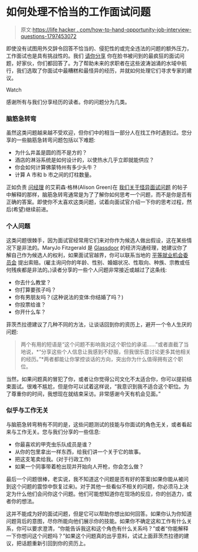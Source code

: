 # 如何处理不恰当的工作面试问题

> 原文:[https://life hacker . com/how-to-hand-opportunity-job-interview-questions-1797453072](https://lifehacker.com/how-to-handle-inappropriate-job-interview-questions-1797453072)

即使没有试图用外交辞令回答不恰当的、侵犯性的或完全违法的问题的额外压力，工作面试也是具有挑战性的。我们 [请你分享](https://www.facebook.com/lifehacker/posts/10154594457411356) 你在脸书被问到的最疯狂的面试问题，好家伙，你们都回答了。为了帮助未来的求职者在这些波涛汹涌的水域中航行，我们选取了你面试中最糟糕和最怪异的经历，并就如何处理它们寻求专家的建议。

Watch

感谢所有与我们分享经历的读者。你的问题分为几类。

### 脑筋急转弯

虽然这类问题越来越不受欢迎，但你们中的相当一部分人在找工作时遇到过。您分享的一些脑筋急转弯问题包括以下难题:

*   为什么井盖是圆的而不是方的？
*   酒店的淋浴系统是如何设计的，以使热水几乎立即就能供应？
*   你会如何计算佛蒙特州有多少头牛？
*   计算 A 市和 b 市之间的灯柱数量。

正如负责 [问经理](http://www.askamanager.org/) 的艾莉森·格林(Alison Green)在 [我们关于怪异面试问题](https://lifehacker.com/how-to-deal-with-weird-job-interview-questions-1795257599) 的帖子中解释的那样，脑筋急转弯通常是为了了解你如何思考一个问题，而不是你是否有正确的答案。即使你不太喜欢这类问题，试着向面试官介绍一下你的思考过程，然后(希望)继续前进。

### 个人问题

这类问题很棘手，因为面试官经常用它们来对你作为候选人做出假设，这在某些情况下是非法的。MaryJo Fitzgerald 是 [Glassdoor](https://www.glassdoor.com) 的经济沟通经理，她建议你了解自己作为候选人的权利，如果面试官越界，你可以联系当地的 [平等就业机会委员会](https://www.eeoc.gov/) 提出索赔。(雇主询问你的年龄、性别、婚姻状况、性取向、种族、宗教或任何残疾都是非法的。)读者分享的一些个人问题非常接近或越过了这条线:

*   你去什么教堂？
*   你打算要孩子吗？
*   你有男朋友吗？(这种说法的变体:你结婚了吗？)
*   你投票给谁？
*   你开什么车？

菲茨杰拉德建议了几种不同的方法，让谈话回到你的资历上，避开一个令人生厌的问题:

> 两个有用的短语是“这个问题不影响我对这个职位的承诺……”或者直截了当地说，*“分享这些个人信息让我感到不舒服，但我很乐意讨论更多其他相关的经历。”*两者都能让你掌控谈话的方向，突出你为什么值得拥有这个职位。

当然，如果问题真的冒犯了你，或者让你觉得公司文化不太适合你，你可以提前结束面试。很难不尴尬，但是你可以试着这样说，“我意识到我不适合这个职位。为了尊重你的时间，我想现在就结束采访。非常感谢今天有机会见面。”

### 似乎与工作无关

与脑筋急转弯稍有不同的是，这些问题测试的技能与你面试的角色无关，或者看起来与工作无关。您与我们分享的一些信息:

*   你最喜欢的甲壳虫乐队成员是谁？
*   从你的包里拿出一样东西，给我们讲一个关于它的故事。
*   把这支笔卖给我。(对于行政工作)
*   如果一个同事带着枪出现并开始向人开枪，你会怎么做？

最后一个问题很棒，老实说，我不知道这个问题是否有好的答案(如果你能从被问到这个问题的震惊中恢复过来)。对于其他一些看似不相关的问题，你必须马上决定为什么他们会问你这个问题。他们可能想知道你在现场的反应，你的创造力，或者你的想法。

这并不能成为好的面试问题，但是它可以帮助你想出如何回答。如果你认为你知道问题背后的意图，尽你所能向他们展示你的技能。如果你不确定这和工作有什么关系，你可以要求澄清，“你能告诉我这和这个角色有什么关系吗？”或者“你能解释一下你想问这个问题吗？”如果这个问题真的出乎意料，试试上面菲茨杰拉德的建议，把话题重新引回到你的资历上。